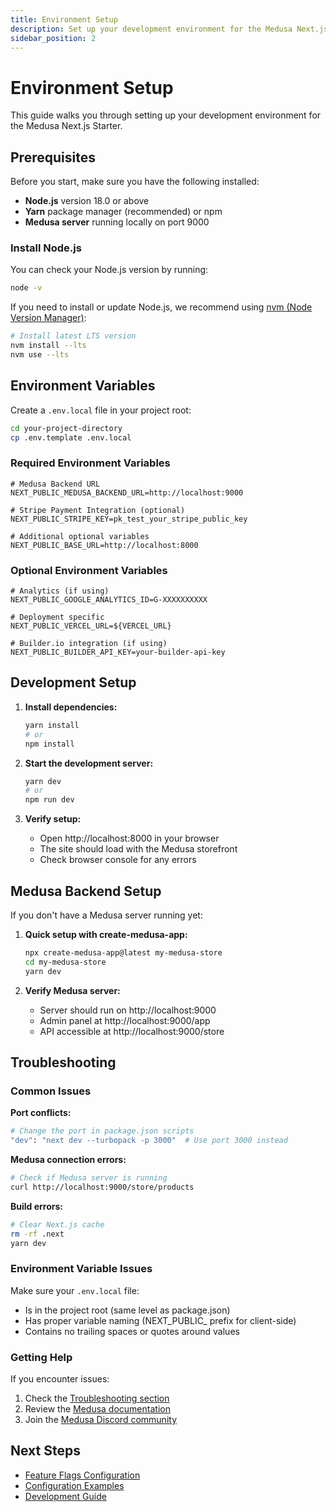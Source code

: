 ```yaml
---
title: Environment Setup
description: Set up your development environment for the Medusa Next.js Starter
sidebar_position: 2
---
```


# Environment Setup

This guide walks you through setting up your development environment for the Medusa Next.js Starter.

## Prerequisites

Before you start, make sure you have the following installed:

- **Node.js** version 18.0 or above
- **Yarn** package manager (recommended) or npm
- **Medusa server** running locally on port 9000

### Install Node.js

You can check your Node.js version by running:

```bash
node -v
```

If you need to install or update Node.js, we recommend using [nvm (Node Version Manager)](https://github.com/nvm-sh/nvm):

```bash
# Install latest LTS version
nvm install --lts
nvm use --lts
```

## Environment Variables

Create a `.env.local` file in your project root:

```bash
cd your-project-directory
cp .env.template .env.local
```

### Required Environment Variables

```shell
# Medusa Backend URL
NEXT_PUBLIC_MEDUSA_BACKEND_URL=http://localhost:9000

# Stripe Payment Integration (optional)
NEXT_PUBLIC_STRIPE_KEY=pk_test_your_stripe_public_key

# Additional optional variables
NEXT_PUBLIC_BASE_URL=http://localhost:8000
```

### Optional Environment Variables

```shell
# Analytics (if using)
NEXT_PUBLIC_GOOGLE_ANALYTICS_ID=G-XXXXXXXXXX

# Deployment specific
NEXT_PUBLIC_VERCEL_URL=${VERCEL_URL}

# Builder.io integration (if using)
NEXT_PUBLIC_BUILDER_API_KEY=your-builder-api-key
```

## Development Setup

1. **Install dependencies:**
   ```bash
   yarn install
   # or
   npm install
   ```

2. **Start the development server:**
   ```bash
   yarn dev
   # or
   npm run dev
   ```

3. **Verify setup:**
   - Open http://localhost:8000 in your browser
   - The site should load with the Medusa storefront
   - Check browser console for any errors

## Medusa Backend Setup

If you don't have a Medusa server running yet:

1. **Quick setup with create-medusa-app:**
   ```bash
   npx create-medusa-app@latest my-medusa-store
   cd my-medusa-store
   yarn dev
   ```

2. **Verify Medusa server:**
   - Server should run on http://localhost:9000
   - Admin panel at http://localhost:9000/app
   - API accessible at http://localhost:9000/store

## Troubleshooting

### Common Issues

**Port conflicts:**
```bash
# Change the port in package.json scripts
"dev": "next dev --turbopack -p 3000"  # Use port 3000 instead
```

**Medusa connection errors:**
```bash
# Check if Medusa server is running
curl http://localhost:9000/store/products
```

**Build errors:**
```bash
# Clear Next.js cache
rm -rf .next
yarn dev
```

### Environment Variable Issues

Make sure your `.env.local` file:
- Is in the project root (same level as package.json)
- Has proper variable naming (NEXT_PUBLIC_ prefix for client-side)
- Contains no trailing spaces or quotes around values

### Getting Help

If you encounter issues:
1. Check the [Troubleshooting section](../troubleshooting/common-issues)
2. Review the [Medusa documentation](https://docs.medusajs.com)
3. Join the [Medusa Discord community](https://discord.gg/xpCwq3Kfn8)

## Next Steps

- [Feature Flags Configuration](./feature-flags)
- [Configuration Examples](./examples)
- [Development Guide](../development/overview)